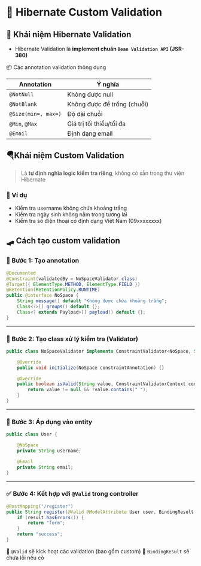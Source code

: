 # 🌱 Hibernate Custom Validation

## 🥛 Khái niệm Hibernate Validation

- Hibernate Validation là **implement chuẩn `Bean Validation API` (JSR-380)**

📦 Các annotation validation thông dụng

| Annotation          | Ý nghĩa                     |
| ------------------- | --------------------------- |
| `@NotNull`          | Không được null             |
| `@NotBlank`         | Không được để trống (chuỗi) |
| `@Size(min=, max=)` | Độ dài chuỗi                |
| `@Min`, `@Max`      | Giá trị tối thiểu/tối đa    |
| `@Email`            | Định dạng email             |

## 🪂Khái niệm Custom Validation

> Là **tự định nghĩa logic kiểm tra riêng**, không có sẵn trong thư viện Hibernate

### 📍 Ví dụ

- Kiểm tra username không chứa khoảng trắng
- Kiểm tra ngày sinh không nằm trong tương lai
- Kiểm tra số điện thoại có định dạng Việt Nam (09xxxxxxxx)

## 🛹 Cách tạo custom validation

### 🧱 Bước 1: Tạo annotation

```java
@Documented
@Constraint(validatedBy = NoSpaceValidator.class)
@Target({ ElementType.METHOD, ElementType.FIELD })
@Retention(RetentionPolicy.RUNTIME)
public @interface NoSpace {
    String message() default "Không được chứa khoảng trắng";
    Class<?>[] groups() default {};
    Class<? extends Payload>[] payload() default {};
}
```

---

### 🧠 Bước 2: Tạo class xử lý kiểm tra (Validator)

```java
public class NoSpaceValidator implements ConstraintValidator<NoSpace, String> {

    @Override
    public void initialize(NoSpace constraintAnnotation) {}

    @Override
    public boolean isValid(String value, ConstraintValidatorContext context) {
        return value != null && !value.contains(" ");
    }
}
```

---

### 🧪 Bước 3: Áp dụng vào entity

```java
public class User {

    @NoSpace
    private String username;

    @Email
    private String email;
}
```

---

### ✅ Bước 4: Kết hợp với `@Valid` trong controller

```java
@PostMapping("/register")
public String register(@Valid @ModelAttribute User user, BindingResult result) {
    if (result.hasErrors()) {
        return "form";
    }
    return "success";
}
```

📌 `@Valid` sẽ kick hoạt các validation (bao gồm custom)
📌 `BindingResult` sẽ chứa lỗi nếu có
